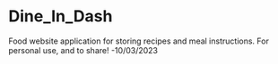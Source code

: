 # Dine_In_Dash
Food website application for storing recipes and meal instructions. For personal use, and to share!
-10/03/2023